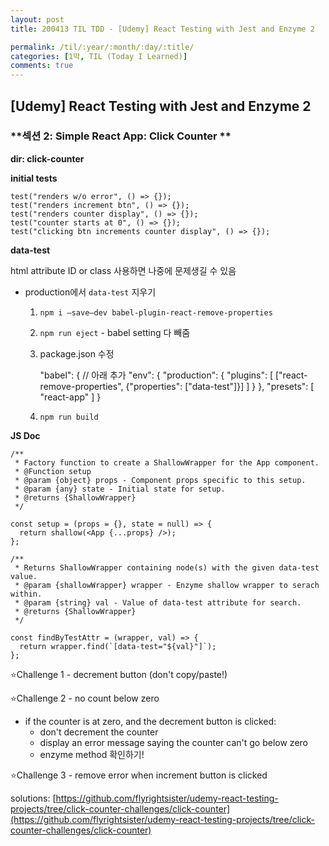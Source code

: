 ```yaml
---
layout: post
title: 200413 TIL TDD - [Udemy] React Testing with Jest and Enzyme 2

permalink: /til/:year/:month/:day/:title/
categories: [1막, TIL (Today I Learned)]
comments: true
---
```


## [Udemy] React Testing with Jest and Enzyme 2

### **섹션 2: Simple React App: Click Counter **

**dir: click-counter**

**initial tests**

    test("renders w/o error", () => {});
    test("renders increment btn", () => {});
    test("renders counter display", () => {});
    test("counter starts at 0", () => {});
    test("clicking btn increments counter display", () => {});

**data-test**

html attribute ID or class 사용하면 나중에 문제생길 수 있음

- production에서 `data-test` 지우기
    1. `npm i —save—dev babel-plugin-react-remove-properties`
    2. `npm run eject` - babel setting 다 빼줌 
    3. package.json 수정

        "babel": {
        // 아래 추가 
            "env": {
              "production": {
                "plugins": [
                  ["react-remove-properties", {"properties": ["data-test"]}]
                ]
              }
            },
            "presets": [
              "react-app"
            ]
          }

    4. `npm run build`

**JS Doc**

    /**
     * Factory function to create a ShallowWrapper for the App component.
     * @Function setup
     * @param {object} props - Component props specific to this setup.
     * @param {any} state - Initial state for setup.
     * @returns {ShallowWrapper}
     */
    
    const setup = (props = {}, state = null) => {
      return shallow(<App {...props} />);
    };
    
    /**
     * Returns ShallowWrapper containing node(s) with the given data-test value.
     * @param {shallowWrapper} wrapper - Enzyme shallow wrapper to serach within.
     * @param {string} val - Value of data-test attribute for search.
     * @returns {ShallowWrapper}
     */
    
    const findByTestAttr = (wrapper, val) => {
      return wrapper.find(`[data-test="${val}"]`);
    };


⭐️Challenge 1 - decrement button  (don't copy/paste!)

⭐️Challenge 2 - no count below zero

- if the counter is at zero, and the decrement button is clicked:
    - don't decrement the counter
    - display an error message saying the counter can't go below zero
    - enzyme method 확인하기!

⭐️Challenge 3 - remove error when increment button is clicked

solutions: [https://github.com/flyrightsister/udemy-react-testing-projects/tree/click-counter-challenges/click-counter](https://github.com/flyrightsister/udemy-react-testing-projects/tree/click-counter-challenges/click-counter)
